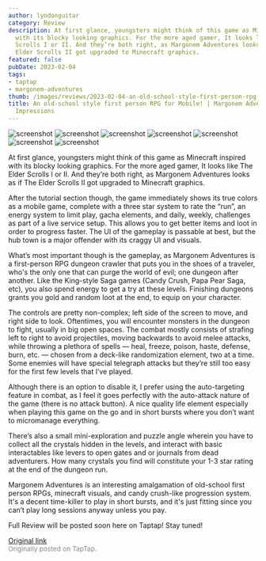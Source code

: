 ```yaml
---
author: lyndonguitar
category: Review
description: At first glance, youngsters might think of this game as Minecraft inspired
  with its blocky looking graphics. For the more aged gamer, It looks like The Elder
  Scrolls I or II. And they’re both right, as Margonem Adventures looks as if The
  Elder Scrolls II got upgraded to Minecraft graphics.
featured: false
pubDate: 2023-02-04
tags:
- taptap
- margonem-adventures
thumb: /images/reviews/2023-02-04-an-old-school-style-first-person-rpg-for-mobile--margonem-adventures---first-impressions-0.avif
title: An old-school style first person RPG for Mobile! | Margonem Adventures - First
  Impressions
---
```


<div class="gallery">
  <img src="/images/reviews/2023-02-04-an-old-school-style-first-person-rpg-for-mobile--margonem-adventures---first-impressions-0.avif" alt="screenshot" />
  <img src="/images/reviews/2023-02-04-an-old-school-style-first-person-rpg-for-mobile--margonem-adventures---first-impressions-1.avif" alt="screenshot" />
  <img src="/images/reviews/2023-02-04-an-old-school-style-first-person-rpg-for-mobile--margonem-adventures---first-impressions-2.avif" alt="screenshot" />
  <img src="/images/reviews/2023-02-04-an-old-school-style-first-person-rpg-for-mobile--margonem-adventures---first-impressions-3.avif" alt="screenshot" />
  <img src="/images/reviews/2023-02-04-an-old-school-style-first-person-rpg-for-mobile--margonem-adventures---first-impressions-4.avif" alt="screenshot" />
  <img src="/images/reviews/2023-02-04-an-old-school-style-first-person-rpg-for-mobile--margonem-adventures---first-impressions-5.avif" alt="screenshot" />
  <img src="/images/reviews/2023-02-04-an-old-school-style-first-person-rpg-for-mobile--margonem-adventures---first-impressions-6.avif" alt="screenshot" />
</div>

At first glance, youngsters might think of this game as Minecraft inspired with its blocky looking graphics. For the more aged gamer, It looks like The Elder Scrolls I or II. And they’re both right, as Margonem Adventures looks as if The Elder Scrolls II got upgraded to Minecraft graphics.

After the tutorial section though, the game immediately shows its true colors as a mobile game, complete with a three star system to rate the “run”, an energy system to limit play, gacha elements, and daily, weekly, challenges as part of a live service setup. This allows you to get better items and loot in order to progress faster. The UI of the gameplay is passable at best, but the hub town is a major offender with its craggy UI and visuals.

What’s most important though is the gameplay, as Margonem Adventures is a first-person RPG dungeon crawler that puts you in the shoes of a traveler, who's the only one that can purge the world of evil; one dungeon after another. Like the King-style Saga games (Candy Crush, Papa Pear Saga, etc), you also spend energy to get a try at these levels. Finishing dungeons grants you gold and random loot at the end, to equip on your character.

The controls are pretty non-complex; left side of the screen to move, and right side to look. Oftentimes, you will encounter monsters in the dungeon to fight, usually in big open spaces. The combat mostly consists of strafing left to right to avoid projectiles, moving backwards to avoid melee attacks, while throwing a plethora of spells — heal, freeze, poison, haste, defense, burn, etc. — chosen from a deck-like randomization element, two at a time. Some enemies will have special telegraph attacks but they’re still too easy for the first few levels that I’ve played.

Although there is an option to disable it, I prefer using the auto-targeting feature in combat, as I feel it goes perfectly with the auto-attack nature of the game (there is no attack button). A nice quality life element especially when playing this game on the go and in short bursts where you don’t want to micromanage everything.

There’s also a small mini-exploration and puzzle angle wherein you have to collect all the crystals hidden in the levels, and interact with basic interactables like levers to open gates and or journals from dead adventurers. How many crystals you find will constitute your 1-3 star rating at the end of the dungeon run.

Margonem Adventures is an interesting amalgamation of old-school first person RPGs, minecraft visuals, and candy crush-like progression system. It's a decent time-killer to play in short bursts, and it's just fitting since you can’t play long sessions anyway unless you pay.

Full Review will be posted soon here on Taptap! Stay tuned!

[Original link](https://www.taptap.io/post/4436302)<br><span style="font-size: 0.95em; color: #888;">Originally posted on TapTap.</span>